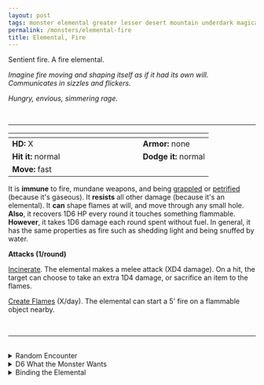 ```yaml
---
layout: post
tags: monster elemental greater lesser desert mountain underdark magical fire astral
permalink: /monsters/elemental-fire
title: Elemental, Fire
---
```


Sentient fire. A fire elemental.

_Imagine fire moving and shaping itself as if it had its own will. Communicates in sizzles and flickers._

_Hungry, envious, simmering rage._

<br>

---

|  <span style="display: inline-block; width:250px"></span>  |  |
| -------- | --------|
| **HD:** X | **Armor:** none  |
| **Hit it:** normal    | **Dodge it:** normal  |
| **Move:** fast    |   | 

It is **immune** to fire, mundane weapons, and being [grappled](/2020/11/10/extra-rules/#conditions) or [petrified](/2020/11/10/extra-rules/#conditions) (because it's gaseous). 
It **resists** all other damage (because it's an elemental).
It **can** shape flames at will, and move through any small hole.
**Also**, it recovers 1D6 HP every round it touches something flammable.
**However**, it takes 1D6 damage each round spent without fuel. In general, it has the same properties as fire such as shedding light and being snuffed by water.

**Attacks (1/round)**

<ins>Incinerate</ins>. The elemental makes a melee attack (XD4 damage). On a hit, the target can choose to take an extra 1D4 damage, or sacrifice an item to the flames.

<ins>Create Flames</ins> (X/day). The elemental can start a 5' fire on a flammable object nearby.


<br>

---

<br>

<details markdown="1">
<summary>Random Encounter</summary>

1. **Monster:** 1D4 fire elementals.
1. **Lair:** Eternal brazier. <br>    &nbsp; OR <br>    **Omen:** The temperature rises and the air dries.
1. **Spoor:** Scorched area.
1. **Tracks:** Random burnt things.
1. **Trace:** Wildfire.
1. **Trace:** A red shard from a summoning crystal.

</details>

<details markdown="1">
<summary>D6 What the Monster Wants </summary>

1. Burn the area.
1. Protect a volcanic vent.
1. Fight air.
1. Fight water
1. Fight earth.
1. Return to fire.

</details>

<details markdown="1">
<summary>Binding the Elemental</summary>
 
You gain a [Spell Dice](https://saltygoo.github.io/class/magic-user#spells), one Doom Point and ...

1. ... you are highly flammable.
1. ... you have an orange glow.
1. ... fabric you touch catches fire.
1. ... you fume.
1. ... your unarmed strike does 1D6 fire damage.
1. ... the spell word fire.

If you roll a catastrophe, the elemental is released.

</details>

